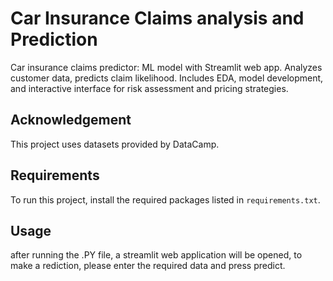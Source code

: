# Car Insurance Claims analysis and Prediction

Car insurance claims predictor: ML model with Streamlit web app. Analyzes customer data, predicts claim likelihood. Includes EDA, model development, and interactive interface for risk assessment and pricing strategies.

## Acknowledgement

This project uses datasets provided by DataCamp. 

## Requirements

To run this project, install the required packages listed in `requirements.txt`.

## Usage

after running the .PY file, a streamlit web application will be opened, to make a rediction, please enter the required data and press predict.
